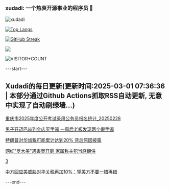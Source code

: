 ### xudadi: 一个热衷开源事业的程序员 👋

![xudadi](https://github-readme-stats-git-masterorgs-github-readme-stats-team.vercel.app/api?username=xudadi)

[![Top Langs](https://github-readme-stats.vercel.app/api/top-langs/?username=xudadi)](https://github.com/anuraghazra/github-readme-stats)

[![GitHub Streak](https://streak-stats.demolab.com?user=xudadi&locale=zh_Hans)](https://git.io/streak-stats)

![](https://raw.githubusercontent.com/xudadi/xudadi/main/assets/github-contribution-grid-snake.svg)

![VISITOR+COUNT](https://komarev.com/ghpvc/?username=xudadi&label=VISITOR+COUNT)


---start---

## Xudadi的每日更新(更新时间:2025-03-01 07:36:36 | 本部分通过Github Actions抓取RSS自动更新, 无意中实现了自动刷绿墙...)

[重庆市2025年度公开考试录用公务员报名统计_20250228](https://www.gongkaoleida.com/article/2305471)

[男子开迈巴赫到金店买手镯 一周后老板发现两个假手镯](https://m.163.com/news/article/JPG5O445051492T3.html)

[特朗普对华加税可能累计达到20% 背后原因披露](https://m.163.com/news/article/JPG65D6500019B3E.html)

[网红"罗大美"遇害案开庭 家属称主犯当庭翻供](https://m.163.com/news/article/JPG4EPL2051492T3.html)

[3](https://m.163.com/touch/news/sub/domestic)

[中方回应美威胁对华关税再加10%：望美方不要一错再错](https://m.163.com/news/article/JPG32HDJ0001899O.html)

---end---
